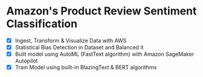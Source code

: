 # Amazon's Product Review Sentiment Classification


- [x] Ingest, Transform & Visualize Data with AWS
- [x] Statistical Bias Detection in Dataset and Balanced it
- [x] Built model using AutoML (FastText algorithm) with Amazon SageMaker Autopilot
- [x] Train Model using built-in BlazingText & BERT algorithms
